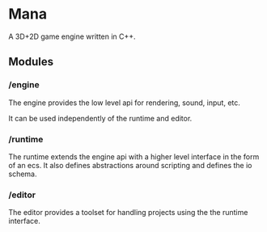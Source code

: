 # Mana
A 3D+2D game engine written in C++.

## Modules
### /engine
The engine provides the low level api for rendering, sound, input, etc.

It can be used independently of the runtime and editor.

### /runtime
The runtime extends the engine api with a higher level interface in the form of an ecs. It also defines abstractions around scripting and defines the io schema.

### /editor
The editor provides a toolset for handling projects using the the runtime interface.